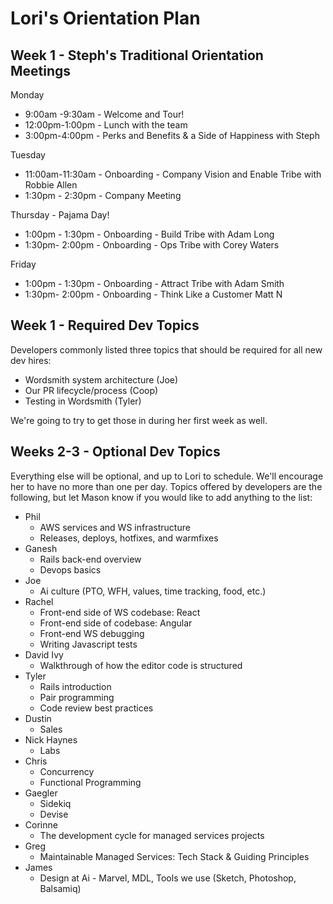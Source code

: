 # Lori's Orientation Plan

## Week 1 - Steph's Traditional Orientation Meetings

Monday

* 9:00am -9:30am - Welcome and Tour!
* 12:00pm-1:00pm - Lunch with the team
* 3:00pm-4:00pm - Perks and Benefits & a Side of Happiness with Steph

Tuesday
* 11:00am-11:30am - Onboarding - Company Vision and Enable Tribe with Robbie Allen
* 1:30pm - 2:30pm - Company Meeting

Thursday - Pajama Day!
* 1:00pm - 1:30pm - Onboarding - Build Tribe with Adam Long
* 1:30pm- 2:00pm - Onboarding - Ops Tribe with Corey Waters

Friday
* 1:00pm - 1:30pm - Onboarding - Attract Tribe with Adam Smith
* 1:30pm- 2:00pm - Onboarding - Think Like a Customer Matt N

## Week 1 - Required Dev Topics

Developers commonly listed three topics that should be required for all new dev hires:

* Wordsmith system architecture (Joe)
* Our PR lifecycle/process (Coop)
* Testing in Wordsmith (Tyler)

We're going to try to get those in during her first week as well.

## Weeks 2-3 - Optional Dev Topics

Everything else will be optional, and up to Lori to schedule.  We'll encourage her to have no more than one per day.  Topics offered by developers are the following, but let Mason know if you would like to add anything to the list:

* Phil
  * AWS services and WS infrastructure
  * Releases, deploys, hotfixes, and warmfixes
* Ganesh
  * Rails back-end overview
  * Devops basics
* Joe
  * Ai culture (PTO, WFH, values, time tracking, food, etc.)
* Rachel
  * Front-end side of WS codebase: React
  * Front-end side of codebase: Angular
  * Front-end WS debugging
  * Writing Javascript tests
* David Ivy
  * Walkthrough of how the editor code is structured
* Tyler
  * Rails introduction
  * Pair programming
  * Code review best practices
* Dustin
  * Sales
* Nick Haynes
  * Labs
* Chris
  * Concurrency
  * Functional Programming
* Gaegler
  * Sidekiq
  * Devise
* Corinne
  * The development cycle for managed services projects
* Greg
  * Maintainable Managed Services: Tech Stack & Guiding Principles
* James
  * Design at Ai - Marvel, MDL, Tools we use (Sketch, Photoshop, Balsamiq)
